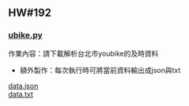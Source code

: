 ## HW#192
### [ubike.py](./ubike.py)

作業內容：請下載解析台北市youbike的及時資料  
 * 額外製作：每次執行時可將當前資料輸出成json與txt


[data.json](./data.json)  
[data.txt](./data.txt)
